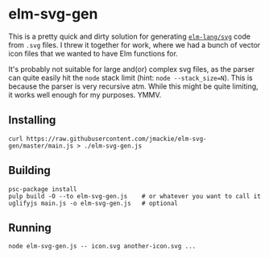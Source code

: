 # elm-svg-gen

This is a pretty quick and dirty solution for generating [`elm-lang/svg`](http://package.elm-lang.org/packages/elm-lang/svg/latest) code from `.svg` files. I threw it together for work, where we had a bunch of vector icon files that we wanted to have Elm functions for. 

It's probably not suitable for large and(or) complex svg files, as the parser can quite easily hit the `node` stack limit (hint: `node --stack_size=N`). This is because the parser is very recursive atm. While this might be quite limiting, it works well enough for my purposes. YMMV.

## Installing

```
curl https://raw.githubusercontent.com/jmackie/elm-svg-gen/master/main.js > ./elm-svg-gen.js
```

## Building

```
psc-package install
pulp build -O --to elm-svg-gen.js    # or whatever you want to call it
uglifyjs main.js -o elm-svg-gen.js   # optional
```

## Running

```
node elm-svg-gen.js -- icon.svg another-icon.svg ...
```
